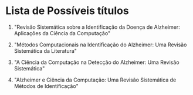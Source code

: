 # Lista de Possíveis títulos

1. "Revisão Sistemática sobre a Identificação da Doença de Alzheimer: Aplicações da Ciência da Computação"

2. "Métodos Computacionais na Identificação do Alzheimer: Uma Revisão Sistemática da Literatura"

3. "A Ciência da Computação na Detecção do Alzheimer: Uma Revisão Sistemática"

4. "Alzheimer e Ciência da Computação: Uma Revisão Sistemática de Métodos de Identificação"